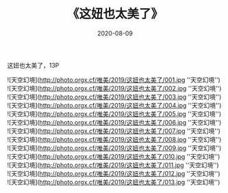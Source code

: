 ﻿---
layout: post
title:  《这妞也太美了》
date:   2020-08-09
image: http://photo.orgx.cf/唯美/2019/这妞也太美了/000.jpg
categories: [美女, 清纯, 唯美]
---

这妞也太美了，13P



![天空幻境](http://photo.orgx.cf/唯美/2019/这妞也太美了/001.jpg ''天空幻境'') <br>
![天空幻境](http://photo.orgx.cf/唯美/2019/这妞也太美了/002.jpg ''天空幻境'') <br>
![天空幻境](http://photo.orgx.cf/唯美/2019/这妞也太美了/003.jpg ''天空幻境'') <br>
![天空幻境](http://photo.orgx.cf/唯美/2019/这妞也太美了/004.jpg ''天空幻境'') <br>
![天空幻境](http://photo.orgx.cf/唯美/2019/这妞也太美了/005.jpg ''天空幻境'') <br>
![天空幻境](http://photo.orgx.cf/唯美/2019/这妞也太美了/006.jpg ''天空幻境'') <br>
![天空幻境](http://photo.orgx.cf/唯美/2019/这妞也太美了/007.jpg ''天空幻境'') <br>
![天空幻境](http://photo.orgx.cf/唯美/2019/这妞也太美了/008.jpg ''天空幻境'') <br>
![天空幻境](http://photo.orgx.cf/唯美/2019/这妞也太美了/009.jpg ''天空幻境'') <br>
![天空幻境](http://photo.orgx.cf/唯美/2019/这妞也太美了/010.jpg ''天空幻境'') <br>
![天空幻境](http://photo.orgx.cf/唯美/2019/这妞也太美了/011.jpg ''天空幻境'') <br>
![天空幻境](http://photo.orgx.cf/唯美/2019/这妞也太美了/012.jpg ''天空幻境'') <br>
![天空幻境](http://photo.orgx.cf/唯美/2019/这妞也太美了/013.jpg ''天空幻境'') <br>